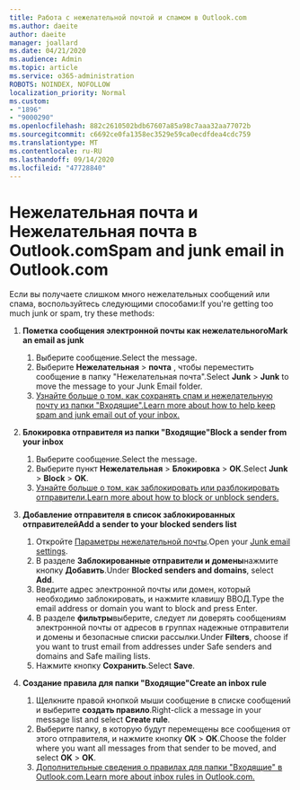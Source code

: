 ```yaml
---
title: Работа с нежелательной почтой и спамом в Outlook.com
ms.author: daeite
author: daeite
manager: joallard
ms.date: 04/21/2020
ms.audience: Admin
ms.topic: article
ms.service: o365-administration
ROBOTS: NOINDEX, NOFOLLOW
localization_priority: Normal
ms.custom:
- "1896"
- "9000290"
ms.openlocfilehash: 882c2610502bdb67607a85a98c7aaa32aa77072b
ms.sourcegitcommit: c6692ce0fa1358ec3529e59ca0ecdfdea4cdc759
ms.translationtype: MT
ms.contentlocale: ru-RU
ms.lasthandoff: 09/14/2020
ms.locfileid: "47728840"
---
```

# <a name="spam-and-junk-email-in-outlookcom"></a><span data-ttu-id="28c01-102">Нежелательная почта и Нежелательная почта в Outlook.com</span><span class="sxs-lookup"><span data-stu-id="28c01-102">Spam and junk email in Outlook.com</span></span>

<span data-ttu-id="28c01-103">Если вы получаете слишком много нежелательных сообщений или спама, воспользуйтесь следующими способами:</span><span class="sxs-lookup"><span data-stu-id="28c01-103">If you're getting too much junk or spam, try these methods:</span></span>

1. <span data-ttu-id="28c01-104">**Пометка сообщения электронной почты как нежелательного**</span><span class="sxs-lookup"><span data-stu-id="28c01-104">**Mark an email as junk**</span></span>
    1. <span data-ttu-id="28c01-105">Выберите сообщение.</span><span class="sxs-lookup"><span data-stu-id="28c01-105">Select the message.</span></span>
    1. <span data-ttu-id="28c01-106">Выберите **Нежелательная**  >  **почта** , чтобы переместить сообщение в папку "Нежелательная почта".</span><span class="sxs-lookup"><span data-stu-id="28c01-106">Select **Junk** > **Junk** to move the message to your Junk Email folder.</span></span>
    1. [<span data-ttu-id="28c01-107">Узнайте больше о том, как сохранять спам и нежелательную почту из папки "Входящие".</span><span class="sxs-lookup"><span data-stu-id="28c01-107">Learn more about how to help keep spam and junk email out of your inbox.</span></span>](https://support.office.com/article/a3ece97b-82f8-4a5e-9ac3-e92fa6427ae4?wt.mc_id=Office_Outlook_com_Alchemy)

1. <span data-ttu-id="28c01-108">**Блокировка отправителя из папки "Входящие"**</span><span class="sxs-lookup"><span data-stu-id="28c01-108">**Block a sender from your inbox**</span></span>
    1. <span data-ttu-id="28c01-109">Выберите сообщение.</span><span class="sxs-lookup"><span data-stu-id="28c01-109">Select the message.</span></span>
    1. <span data-ttu-id="28c01-110">Выберите пункт **Нежелательная**  >  **Блокировка**  >  **ОК**.</span><span class="sxs-lookup"><span data-stu-id="28c01-110">Select **Junk** > **Block** > **OK**.</span></span>
    1. [<span data-ttu-id="28c01-111">Узнайте больше о том, как заблокировать или разблокировать отправители.</span><span class="sxs-lookup"><span data-stu-id="28c01-111">Learn more about how to block or unblock senders.</span></span>](https://support.office.com/article/afba1c94-77bb-4f50-8b85-057cf52f4d5e?wt.mc_id=Office_Outlook_com_Alchemy)

1. <span data-ttu-id="28c01-112">**Добавление отправителя в список заблокированных отправителей**</span><span class="sxs-lookup"><span data-stu-id="28c01-112">**Add a sender to your blocked senders list**</span></span>
    1. <span data-ttu-id="28c01-113">Откройте [Параметры нежелательной почты](https://outlook.live.com/mail/options/mail/junkEmail/blockedSendersAndDomainsV2).</span><span class="sxs-lookup"><span data-stu-id="28c01-113">Open your [Junk email settings](https://outlook.live.com/mail/options/mail/junkEmail/blockedSendersAndDomainsV2).</span></span>
    1. <span data-ttu-id="28c01-114">В разделе **Заблокированные отправители и домены**нажмите кнопку **Добавить**.</span><span class="sxs-lookup"><span data-stu-id="28c01-114">Under **Blocked senders and domains**, select **Add**.</span></span>
    1. <span data-ttu-id="28c01-115">Введите адрес электронной почты или домен, который необходимо заблокировать, и нажмите клавишу ВВОД.</span><span class="sxs-lookup"><span data-stu-id="28c01-115">Type the email address or domain you want to block and press Enter.</span></span>
    1. <span data-ttu-id="28c01-116">В разделе **фильтры**выберите, следует ли доверять сообщениям электронной почты от адресов в группах надежные отправители и домены и безопасные списки рассылки.</span><span class="sxs-lookup"><span data-stu-id="28c01-116">Under **Filters**, choose if you want to trust email from addresses under Safe senders and domains and Safe mailing lists.</span></span>
    1. <span data-ttu-id="28c01-117">Нажмите кнопку **Сохранить**.</span><span class="sxs-lookup"><span data-stu-id="28c01-117">Select **Save**.</span></span>

1. <span data-ttu-id="28c01-118">**Создание правила для папки "Входящие"**</span><span class="sxs-lookup"><span data-stu-id="28c01-118">**Create an inbox rule**</span></span>
    1. <span data-ttu-id="28c01-119">Щелкните правой кнопкой мыши сообщение в списке сообщений и выберите **создать правило**.</span><span class="sxs-lookup"><span data-stu-id="28c01-119">Right-click a message in your message list and select **Create rule**.</span></span>
    1. <span data-ttu-id="28c01-120">Выберите папку, в которую будут перемещены все сообщения от этого отправителя, и нажмите кнопку **ОК**  >  **ОК**.</span><span class="sxs-lookup"><span data-stu-id="28c01-120">Choose the folder where you want all messages from that sender to be moved, and select **OK** > **OK**.</span></span>
    1. [<span data-ttu-id="28c01-121">Дополнительные сведения о правилах для папки "Входящие" в Outlook.com.</span><span class="sxs-lookup"><span data-stu-id="28c01-121">Learn more about inbox rules in Outlook.com.</span></span>](https://support.office.com/article/4b094371-a5d7-49bd-8b1b-4e4896a7cc5d?wt.mc_id=Office_Outlook_com_Alchemy)